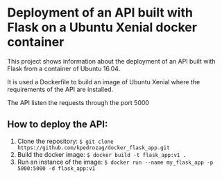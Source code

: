 # Deployment of an API built with Flask on a Ubuntu Xenial docker container

This project shows information about the deployment of an API built with Flask from a container of Ubuntu 16.04.

It is used a Dockerfile to build an image of Ubuntu Xenial where the requirements of the API are installed.

The API listen the requests through the port 5000

## How to deploy the API:

  1. Clone the repository: `$ git clone https://github.com/kpedrozag/docker_flask_app.git`
  2. Build the docker image: `$ docker build -t flask_app:v1 .`
  3. Run an instance of the image: `$ docker run --name my_flask_app -p 5000:5000 -d flask_app:v1`